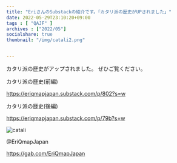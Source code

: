 ```yaml
---
title: "EriさんのSubstackの紹介です。「カタリ派の歴史がUPされました」"
date: 2022-05-29T23:10:20+09:00
tags : [ "QAJF" ]
archives : ["2022/05"]
socialshare: true
thumbnail: "/img/catali2.png"


---
```


カタリ派の歴史がアップされました。
ぜひご覧ください。

カタリ派の歴史(前編)

https://eriqmapjapan.substack.com/p/802?s=w

カタリ派の歴史(後編)

https://eriqmapjapan.substack.com/p/79b?s=w


![catali](../catali2.png)


@EriQmapJapan

https://gab.com/EriQmapJapan




<!--
{{< rawhtml >}}

<iframe width="100%" height="360" scrolling="no" frameborder="0" style="border: none;" src="https://mediable.jp/videos/watch/05c625a7-6367-4aba-b199-3a5a9263486c?ownVideoPlayType=premium"></iframe>

{{< /rawhtml >}}
-->
